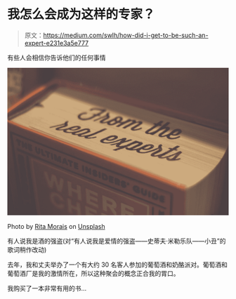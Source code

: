 # 我怎么会成为这样的专家？

> 原文：<https://medium.com/swlh/how-did-i-get-to-be-such-an-expert-e231e3a5e777>

有些人会相信你告诉他们的任何事情

![](img/a3f29cdf0b1fe042a9c426bfb7b328b4.png)

Photo by [Rita Morais](https://unsplash.com/@moraisr?utm_source=medium&utm_medium=referral) on [Unsplash](https://unsplash.com?utm_source=medium&utm_medium=referral)

有人说我是酒的强盗(对“有人说我是爱情的强盗——史蒂夫·米勒乐队——小丑”的歌词稍作改动)

去年，我和丈夫举办了一个有大约 30 名客人参加的葡萄酒和奶酪派对。葡萄酒和葡萄酒厂是我的激情所在，所以这种聚会的概念正合我的胃口。

我购买了一本非常有用的书…